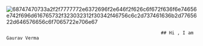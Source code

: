 ![68747470733a2f2f7777772e6372696f2e646f2f626c6f672f636f6e74656e742f696d616765732f323032312f30342f46756c6c2d737461636b2d7765622d646576656c6f7065722e706e67](https://user-images.githubusercontent.com/63253201/193206733-fa4b6a2e-08e3-4b30-864f-33306afa52aa.png)
                                                              
                                                             ## Hi , I am Gaurav Verma
